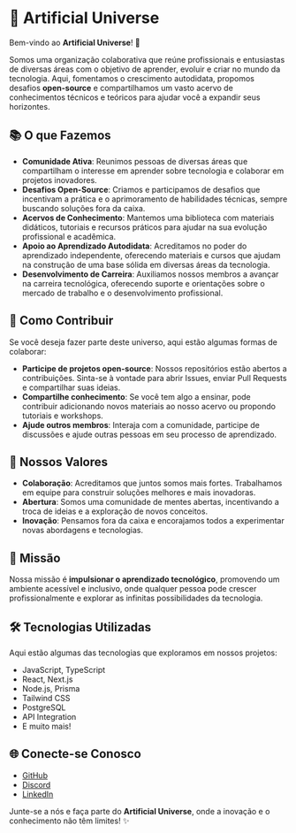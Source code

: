 # 🌌 Artificial Universe

Bem-vindo ao **Artificial Universe**! 🚀

Somos uma organização colaborativa que reúne profissionais e entusiastas de diversas áreas com o objetivo de aprender, evoluir e criar no mundo da tecnologia. Aqui, fomentamos o crescimento autodidata, propomos desafios **open-source** e compartilhamos um vasto acervo de conhecimentos técnicos e teóricos para ajudar você a expandir seus horizontes.

## 📚 O que Fazemos

- **Comunidade Ativa**: Reunimos pessoas de diversas áreas que compartilham o interesse em aprender sobre tecnologia e colaborar em projetos inovadores.
- **Desafios Open-Source**: Criamos e participamos de desafios que incentivam a prática e o aprimoramento de habilidades técnicas, sempre buscando soluções fora da caixa.
- **Acervos de Conhecimento**: Mantemos uma biblioteca com materiais didáticos, tutoriais e recursos práticos para ajudar na sua evolução profissional e acadêmica.
- **Apoio ao Aprendizado Autodidata**: Acreditamos no poder do aprendizado independente, oferecendo materiais e cursos que ajudam na construção de uma base sólida em diversas áreas da tecnologia.
- **Desenvolvimento de Carreira**: Auxiliamos nossos membros a avançar na carreira tecnológica, oferecendo suporte e orientações sobre o mercado de trabalho e o desenvolvimento profissional.

## 🚀 Como Contribuir

Se você deseja fazer parte deste universo, aqui estão algumas formas de colaborar:

- **Participe de projetos open-source**: Nossos repositórios estão abertos a contribuições. Sinta-se à vontade para abrir Issues, enviar Pull Requests e compartilhar suas ideias.
- **Compartilhe conhecimento**: Se você tem algo a ensinar, pode contribuir adicionando novos materiais ao nosso acervo ou propondo tutoriais e workshops.
- **Ajude outros membros**: Interaja com a comunidade, participe de discussões e ajude outras pessoas em seu processo de aprendizado.

## 🌟 Nossos Valores

- **Colaboração**: Acreditamos que juntos somos mais fortes. Trabalhamos em equipe para construir soluções melhores e mais inovadoras.
- **Abertura**: Somos uma comunidade de mentes abertas, incentivando a troca de ideias e a exploração de novos conceitos.
- **Inovação**: Pensamos fora da caixa e encorajamos todos a experimentar novas abordagens e tecnologias.

## 🧭 Missão

Nossa missão é **impulsionar o aprendizado tecnológico**, promovendo um ambiente acessível e inclusivo, onde qualquer pessoa pode crescer profissionalmente e explorar as infinitas possibilidades da tecnologia.

## 🛠️ Tecnologias Utilizadas

Aqui estão algumas das tecnologias que exploramos em nossos projetos:

- JavaScript, TypeScript
- React, Next.js
- Node.js, Prisma
- Tailwind CSS
- PostgreSQL
- API Integration
- E muito mais!

## 🌐 Conecte-se Conosco

- [GitHub](https://github.com/Artificial-Universe)
- [Discord](#)
- [LinkedIn](https://www.linkedin.com/in/aiexxplorer/)

Junte-se a nós e faça parte do **Artificial Universe**, onde a inovação e o conhecimento não têm limites! ✨
